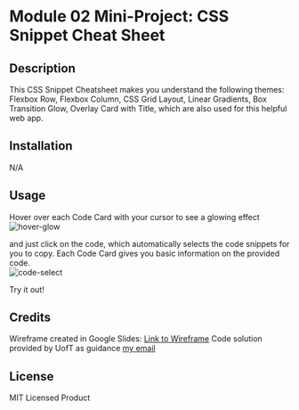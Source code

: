 # Module 02 Mini-Project: CSS Snippet Cheat Sheet

## Description

This CSS Snippet Cheatsheet makes you understand the following themes: Flexbox Row, Flexbox Column, CSS Grid Layout, Linear Gradients, Box Transition Glow, Overlay Card with Title, which are also used for this helpful web app.

## Installation

N/A

## Usage
Hover over each Code Card with your cursor to see a glowing effect![hover-glow](https://user-images.githubusercontent.com/129299589/234443424-f1508c89-90d2-4e3f-903f-cc283561c090.png)

and just click on the code, which automatically selects the code snippets for you to copy. Each Code Card gives you basic information on the provided code.              
![code-select](https://user-images.githubusercontent.com/129299589/234443499-cc62bab7-8c2a-44ca-910b-366318ab2fb4.png)


Try it out!

## Credits

Wireframe created in Google Slides: [Link to Wireframe](https://docs.google.com/presentation/d/1EwC86_h4LSQD2pup89qYOi52irNFfjH7WZxmZveGWi0/edit?usp=sharing)
Code solution provided by UofT as guidance
[my email](mailto:fabianmelone.fw@gmail.com)

## License

MIT Licensed Product
